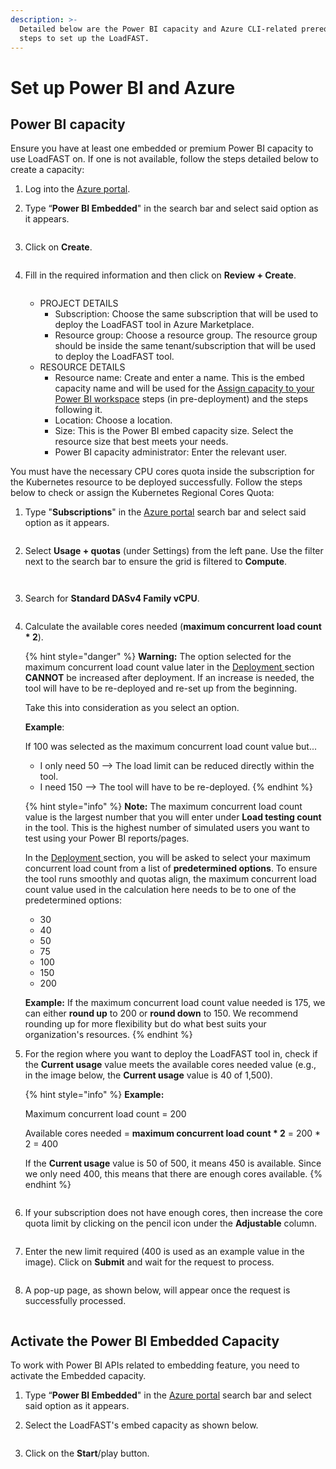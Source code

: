 ```yaml
---
description: >-
  Detailed below are the Power BI capacity and Azure CLI-related prerequisite
  steps to set up the LoadFAST.
---
```


# Set up Power BI and Azure

## Power BI capacity

Ensure you have at least one embedded or premium Power BI capacity to use LoadFAST on. If one is not available, follow the steps detailed below to create a capacity:

1. Log into the [Azure portal](https://portal.azure.com).&#x20;
2.  Type “**Power BI Embedded**" in the search bar and select said option as it appears.&#x20;

    <figure><img src="../../../.gitbook/assets/1.1 (2).png" alt=""><figcaption></figcaption></figure>
3.  Click on **Create**.&#x20;

    <figure><img src="../../../.gitbook/assets/1.2 (4).png" alt=""><figcaption></figcaption></figure>
4.  Fill in the required information and then click on **Review + Create**.&#x20;

    <figure><img src="../../../.gitbook/assets/1.3 (4).png" alt=""><figcaption></figcaption></figure>

    * PROJECT DETAILS
      * Subscription: Choose the same subscription that will be used to deploy the LoadFAST tool in Azure Marketplace.
      * Resource group: Choose a resource group. The resource group should be inside the same tenant/subscription that will be used to deploy the LoadFAST tool.
    * RESOURCE DETAILS
      * Resource name: Create and enter a name. This is the embed capacity name and will be used for the [Assign capacity to your Power BI workspace](https://maqsoftware.gitbook.io/pbi-load-analyzer-technical-documentation/setting-up/pre-deployment/set-up-and-configure-the-power-bi-tenant-settings#assign-capacity-to-your-power-bi-workspace) steps (in pre-deployment) and the steps following it.
      * Location: Choose a location.
      * Size: This is the Power BI embed capacity size. Select the resource size that best meets your needs.
      * Power BI capacity administrator: Enter the relevant user.

You must have the necessary CPU cores quota inside the subscription for the Kubernetes resource to be deployed successfully. Follow the steps below to check or assign the Kubernetes Regional Cores Quota:

1.  Type "**Subscriptions**" in the [Azure portal](https://portal.azure.com) search bar and select said option as it appears.

    <figure><img src="../../../.gitbook/assets/2.1 (1).png" alt=""><figcaption></figcaption></figure>
2.  Select **Usage + quotas** (under Settings) from the left pane. Use the filter next to the search bar to ensure the grid is filtered to **Compute**. &#x20;

    <figure><img src="../../../.gitbook/assets/2.13 (3).png" alt=""><figcaption></figcaption></figure>

    <figure><img src="../../../.gitbook/assets/2.14.png" alt=""><figcaption></figcaption></figure>
3.  Search for **Standard DASv4 Family vCPU**.&#x20;

    <figure><img src="../../../.gitbook/assets/2.8 (1) (1).png" alt=""><figcaption></figcaption></figure>
4.  Calculate the available cores needed (**maximum concurrent load count \* 2**).



    {% hint style="danger" %}
    **Warning:** The option selected for the maximum concurrent load count value later in the [Deployment ](https://maqsoftware.gitbook.io/pbi-load-analyzer-technical-documentation/setting-up/deployment/deploy-automatically-via-azure-marketplace)section **CANNOT** be increased after deployment. If an increase is needed, the tool will have to be re-deployed and re-set up from the beginning.

    Take this into consideration as you select an option.

    **Example**:

    If 100 was selected as the maximum concurrent load count value but...

    * I only need 50 --> The load limit can be reduced directly within the tool.
    * I need 150 --> The tool will have to be re-deployed.
    {% endhint %}



    {% hint style="info" %}
    **Note:** The maximum concurrent load count value is the largest number that you will enter under **Load testing count** in the tool. This is the highest number of simulated users you want to test using your Power BI reports/pages.



    In the [Deployment ](https://maqsoftware.gitbook.io/pbi-load-analyzer-technical-documentation/setting-up/deployment/deploy-automatically-via-azure-marketplace)section, you will be asked to select your maximum concurrent load count from a list of **predetermined options**. To ensure the tool runs smoothly and quotas align, the maximum concurrent load count value used in the calculation here needs to be to one of the predetermined options:&#x20;

    * 30
    * 40
    * 50
    * 75
    * 100
    * 150
    * 200



    **Example:** If the maximum concurrent load count value needed is 175, we can either **round up** to 200 or **round down** to 150. We recommend rounding up for more flexibility but do what best suits your organization's resources.
    {% endhint %}
5.  For the region where you want to deploy the LoadFAST tool in, check if the **Current usage** value meets the available cores needed value (e.g., in the image below, the **Current usage** value is 40 of 1,500). &#x20;



    {% hint style="info" %}
    **Example:**&#x20;

    Maximum concurrent load count = 200&#x20;

    Available cores needed = **maximum concurrent load count \* 2** = 200 \* 2 = 400&#x20;

    If the **Current usage** value is 50 of 500, it means 450 is available. Since we only need 400, this means that there are enough cores available.
    {% endhint %}



    <figure><img src="../../../.gitbook/assets/2.9 (1) (1).png" alt=""><figcaption></figcaption></figure>
6.  If your subscription does not have enough cores, then increase the core quota limit by clicking on the pencil icon under the **Adjustable** column.&#x20;

    <figure><img src="../../../.gitbook/assets/2.10 (3).png" alt=""><figcaption></figcaption></figure>
7.  Enter the new limit required (400 is used as an example value in the image). Click on **Submit** and wait for the request to process.&#x20;

    <figure><img src="../../../.gitbook/assets/2.11 (3).png" alt=""><figcaption></figcaption></figure>
8.  A pop-up page, as shown below, will appear once the request is successfully processed.&#x20;

    <figure><img src="../../../.gitbook/assets/8a9hi6uj.png" alt=""><figcaption></figcaption></figure>

## Activate the Power BI Embedded Capacity

To work with Power BI APIs related to embedding feature, you need to activate the Embedded capacity.

1. Type “**Power BI Embedded**" in the [Azure portal](https://portal.azure.com/) search bar and select said option as it appears.
2.  Select the LoadFAST's embed capacity as shown below.

    <figure><img src="https://maqsoftware.gitbook.io/~gitbook/image?url=https%3A%2F%2F2643060172-files.gitbook.io%2F%7E%2Ffiles%2Fv0%2Fb%2Fgitbook-x-prod.appspot.com%2Fo%2Fspaces%252FIwWVFb1sEdUq6IwVu5D2%252Fuploads%252FGuYF5ZJELoEDDJfODVCr%252F13.2.png%3Falt%3Dmedia%26token%3De60a748b-b9c1-416e-9fec-eead6ef18037&#x26;width=768&#x26;dpr=4&#x26;quality=100&#x26;sign=749d9bd6&#x26;sv=2" alt=""><figcaption></figcaption></figure>
3.  Click on the **Start**/play button.

    <figure><img src="https://maqsoftware.gitbook.io/~gitbook/image?url=https%3A%2F%2F2643060172-files.gitbook.io%2F%7E%2Ffiles%2Fv0%2Fb%2Fgitbook-x-prod.appspot.com%2Fo%2Fspaces%252FIwWVFb1sEdUq6IwVu5D2%252Fuploads%252F9UN4G9ktJnlgzC1XNP8S%252F13.3.png%3Falt%3Dmedia%26token%3De29c3c77-4497-4afe-86f4-f12d655f03f1&#x26;width=768&#x26;dpr=4&#x26;quality=100&#x26;sign=12a80af3&#x26;sv=2" alt=""><figcaption></figcaption></figure>

